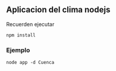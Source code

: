 ## Aplicacion del clima nodejs

Recuerden ejecutar 

```
npm install
```

### Ejemplo


```
node app -d Cuenca
```


